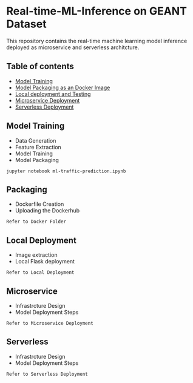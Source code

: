 # Real-time-ML-Inference on GEANT Dataset
This repository contains the real-time machine learning model inference deployed as microservice and serverless architcture.


## Table of contents
* [Model Training](#model-training)
* [Model Packaging as an Docker Image](#packaging)
* [Local deployment and Testing](#local-deployment)
* [Microservice Deployment](#microservice)
* [Serverless Deployment](#serverless)

## Model Training
- Data Generation
- Feature Extraction
- Model Training
- Model Packaging

```
jupyter notebook ml-traffic-prediction.ipynb
```
	
## Packaging
- Dockerfile Creation
- Uploading the Dockerhub

```
Refer to Docker Folder
```


## Local Deployment
- Image extraction
- Local Flask deployment

```
Refer to Local Deployment
```


## Microservice 
- Infrastrcture Design
- Model Deployment Steps

```
Refer to Microservice Deployment
```


## Serverless 
- Infrastrcture Design
- Model Deployment Steps

```
Refer to Serverless Deployment
```
